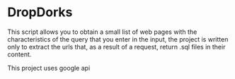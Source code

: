 # DropDorks
This script allows you to obtain a small list of web pages with the characteristics of the query that you enter in the input, the project is written only to extract the urls that, as a result of a request, return .sql files in their content.

This project uses google api
